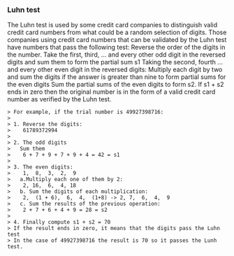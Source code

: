 ### Luhn test

The Luhn test is used by some credit card companies to distinguish valid credit card numbers from what could be a random selection of digits.
Those companies using credit card numbers that can be validated by the Luhn test have numbers that pass the following test:
Reverse the order of the digits in the number.
Take the first, third, ... and every other odd digit in the reversed digits and sum them to form the partial sum s1
Taking the second, fourth ... and every other even digit in the reversed digits:
Multiply each digit by two and sum the digits if the answer is greater than nine to form partial sums for the even digits
Sum the partial sums of the even digits to form s2. 
If s1 + s2 ends in zero then the original number is in the form of a valid credit card number as verified by the Luhn test.

```
> For example, if the trial number is 49927398716:
>
> 1. Reverse the digits:
>    61789372994
>
> 2. The odd digits
>   Sum them
>    6 + 7 + 9 + 7 + 9 + 4 = 42 = s1
>
> 3. The even digits:
>    1,  8,  3,  2,  9
>   a.Multiply each one of them by 2:
>    2, 16,  6,  4, 18
>   b. Sum the digits of each multiplication:
>    2,  (1 + 6),  6,  4,  (1+8) -> 2, 7,  6,  4,  9
>   c. Sum the results of the previous operation:
>    2 + 7 + 6 + 4 + 9 = 28 = s2
>
> 4. Finally compute s1 + s2 = 70
> If the result ends in zero, it means that the digits pass the Luhn test
> In the case of 49927398716 the result is 70 so it passes the Lunh test.

